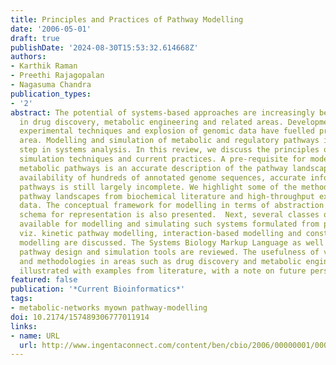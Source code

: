 ```yaml
---
title: Principles and Practices of Pathway Modelling
date: '2006-05-01'
draft: true
publishDate: '2024-08-30T15:53:32.614668Z'
authors:
- Karthik Raman
- Preethi Rajagopalan
- Nagasuma Chandra
publication_types:
- '2'
abstract: The potential of systems-based approaches are increasingly being realised
  in drug discovery, metabolic engineering and related areas. Developments in high-throughput
  experimental techniques and explosion of genomic data have fuelled progress in this
  area. Modelling and simulation of metabolic and regulatory pathways is an important
  step in systems analysis. In this review, we discuss the principles of pathway modelling,
  simulation techniques and current practices. A pre-requisite for modelling and simulating
  metabolic pathways is an accurate description of the pathway landscape. Despite
  availability of hundreds of annotated genome sequences, accurate information about
  pathways is still largely incomplete. We highlight some of the methods for deriving
  pathway landscapes from biochemical literature and high-throughput experimental
  data. The conceptual framework for modelling in terms of abstraction levels and
  schema for representation is also presented.  Next, several classes of techniques
  available for modelling and simulating such systems formulated from pathway landscapes,
  viz. kinetic pathway modelling, interaction-based modelling and constraint-based
  modelling are discussed. The Systems Biology Markup Language as well as various
  pathway design and simulation tools are reviewed. The usefulness of various concepts
  and methodologies in areas such as drug discovery and metabolic engineering are
  illustrated with examples from literature, with a note on future perspectives.
featured: false
publication: '*Current Bioinformatics*'
tags:
- metabolic-networks myown pathway-modelling
doi: 10.2174/157489306777011914
links:
- name: URL
  url: http://www.ingentaconnect.com/content/ben/cbio/2006/00000001/00000002/art00003
---
```


